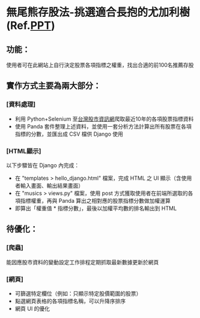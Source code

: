 # 無尾熊存股法-挑選適合長抱的尤加利樹  (Ref.[PPT](https://drive.google.com/file/d/1NW5nBBQinVo4j0_WFGjpFUUFkPRvsOo8/view?usp=sharing))
## 功能：
使用者可在此網站上自行決定股票各項指標之權重，找出合適的前100名推薦存股

## 實作方式主要為兩大部分：
### [資料處理]
- 利用 Python+Selenium 至[台灣股市資訊網](https://goodinfo.tw/StockInfo/index.asp)爬取最近10年的各項股票指標資料
- 使用 Panda 套件整理上述資料，並使用一套分析方法計算出所有股票在各項指標的分數，並匯出成 CSV 檔供 Django 使用
### [HTML顯示]
以下步驟皆在 Django 內完成：
- 在 "templates > hello_django.html" 檔案，完成 HTML 之 UI 顯示（含使用者輸入畫面、輸出結果畫面）
- 在 "musics > views.py" 檔案，使用 post 方式獲取使用者在前端所選取的各項指標權重，再與 Panda 算出之相對應的股票指標分數做加權運算
- 即算出「權重值 * 指標分數」，最後以加權平均數的排名輸出到 HTML

## 待優化：
### [爬蟲]
能因應股市資料的變動設定工作排程定期抓取最新數據更新於網頁

### [網頁]
- 可篩選特定欄位（例如：只顯示特定股價範圍的股票）
- 點選網頁表格的各項指標名稱，可以升降序排序
- 網頁 UI 的優化
